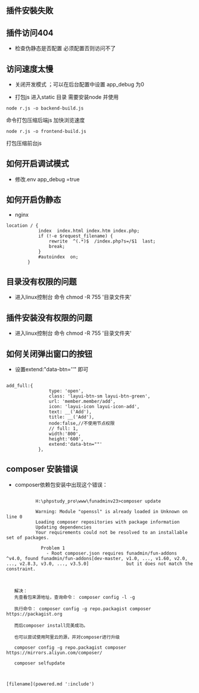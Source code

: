 ## 插件安裝失敗

 
## 插件访问404 
 - 检查伪静态是否配置 必须配置否则访问不了

## 访问速度太慢

 - 关闭开发模式 ；可以在后台配置中设置 app_debug 为0

 - 打包js 进入static 目录  需要安装node
并使用
```
node r.js -o backend-build.js
```
命令打包压缩后端js 加快浏览速度
```
node r.js -o frontend-build.js
```
打包压缩前台js 

## 如何开启调试模式
*    修改.env  app_debug =true

## 如何开启伪静态
*    nginx
~~~
location / {
            index  index.html index.htm index.php;
            if (!-e $request_filename) {
                rewrite  ^(.*)$  /index.php?s=/$1  last;
                break;
            }
            #autoindex  on;
        }
~~~
## 目录没有权限的问题
* 进入linux控制台 命令 chmod -R 755 '目录文件夹'

## 插件安装没有权限的问题
* 进入linux控制台 命令 chmod -R 755 '目录文件夹'


## 如何关闭弹出窗口的按钮 
* 设置extend:"data-btn=''" 即可
```

add_full:{
                type: 'open',
                class: 'layui-btn-sm layui-btn-green',
                url: 'member.member/add',
                icon: 'layui-icon layui-icon-add',
                text: __('Add'),
                title: __('Add'),
                node:false,//不使用节点权限
                // full: 1,
                width:'800',
                height:'600',
                extend:'data-btn=""'
            },
```

##  composer 安装错误

 * composer依赖包安装中出现这个错误：
 ```
  
            H:\phpstudy_pro\www\funadminv23>composer update

            Warning: Module "openssl" is already loaded in Unknown on line 0
            Loading composer repositories with package information
            Updating dependencies
            Your requirements could not be resolved to an installable set of packages.

              Problem 1
                - Root composer.json requires funadmin/fun-addons ^v4.0, found funadmin/fun-addons[dev-master, v1.0, ..., v1.60, v2.0, ..., v2.8.3, v3.0, ..., v3.5.0]              but it does not match the constraint.

                        

    解决：
    先查看包来源地址，查询命令： composer config -l -g
    
    执行命令： composer config -g repo.packagist composer https://packagist.org
    
    而后composer install完美成功。
    
    也可以尝试使用阿里云的源，并对composer进行升级
    
    composer config -g repo.packagist composer https://mirrors.aliyun.com/composer/
    
    composer selfupdate



[filename](powered.md ':include')
